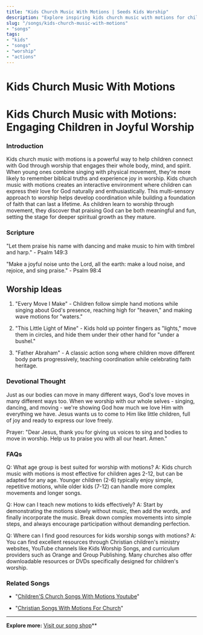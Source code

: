 ```yaml
---
title: "Kids Church Music With Motions | Seeds Kids Worship"
description: "Explore inspiring kids church music with motions for children's worship and faith development. Biblical music resources for families and ministry."
slug: "/songs/kids-church-music-with-motions"
- "songs"
tags:
- "kids"
- "songs"
- "worship"
- "actions"
---
```


# Kids Church Music With Motions

# Kids Church Music with Motions: Engaging Children in Joyful Worship

### Introduction
Kids church music with motions is a powerful way to help children connect with God through worship that engages their whole body, mind, and spirit. When young ones combine singing with physical movement, they're more likely to remember biblical truths and experience joy in worship. Kids church music with motions creates an interactive environment where children can express their love for God naturally and enthusiastically. This multi-sensory approach to worship helps develop coordination while building a foundation of faith that can last a lifetime. As children learn to worship through movement, they discover that praising God can be both meaningful and fun, setting the stage for deeper spiritual growth as they mature.

### Scripture
"Let them praise his name with dancing and make music to him with timbrel and harp." - Psalm 149:3

"Make a joyful noise unto the Lord, all the earth: make a loud noise, and rejoice, and sing praise." - Psalm 98:4

## Worship Ideas
1. "Every Move I Make" - Children follow simple hand motions while singing about God's presence, reaching high for "heaven," and making wave motions for "waters."

2. "This Little Light of Mine" - Kids hold up pointer fingers as "lights," move them in circles, and hide them under their other hand for "under a bushel."

3. "Father Abraham" - A classic action song where children move different body parts progressively, teaching coordination while celebrating faith heritage.

### Devotional Thought
Just as our bodies can move in many different ways, God's love moves in many different ways too. When we worship with our whole selves - singing, dancing, and moving - we're showing God how much we love Him with everything we have. Jesus wants us to come to Him like little children, full of joy and ready to express our love freely.

Prayer: "Dear Jesus, thank you for giving us voices to sing and bodies to move in worship. Help us to praise you with all our heart. Amen."

### FAQs
Q: What age group is best suited for worship with motions?
A: Kids church music with motions is most effective for children ages 2-12, but can be adapted for any age. Younger children (2-6) typically enjoy simple, repetitive motions, while older kids (7-12) can handle more complex movements and longer songs.

Q: How can I teach new motions to kids effectively?
A: Start by demonstrating the motions slowly without music, then add the words, and finally incorporate the music. Break down complex movements into simple steps, and always encourage participation without demanding perfection.

Q: Where can I find good resources for kids worship songs with motions?
A: You can find excellent resources through Christian children's ministry websites, YouTube channels like Kids Worship Songs, and curriculum providers such as Orange and Group Publishing. Many churches also offer downloadable resources or DVDs specifically designed for children's worship.

### Related Songs

- "[Children'S Church Songs With Motions Youtube](/songs/children-s-church-songs-with-motions-youtube/)"

- "[Christian Songs With Motions For Church](/songs/christian-songs-with-motions-for-church/)"

---

**Explore more:** [Visit our song shop](https://seedskidsworship.com/shop)**

<!-- Schema Markup -->
<script type="application/ld+json">
{
  "@context": "https://schema.org",
  "@type": "MusicRecording",
  "name": "Kids Church Music With Motions",
  "byArtist": {
    "@type": "MusicGroup",
    "name": "Seeds Kids Worship"
  },
  "isFamilyFriendly": true,
  "url": "https://seedskidsworship.com/songs/kids-church-music-with-motions/"
}
</script>